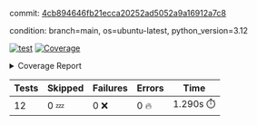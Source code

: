 commit: [4cb894646fb21ecca20252ad5052a9a16912a7c8](https://github.com/rcmdnk/inherit-docstring/tree/4cb894646fb21ecca20252ad5052a9a16912a7c8)

condition: branch=main, os=ubuntu-latest, python_version=3.12

[![test](https://github.com/rcmdnk/inherit-docstring/actions/workflows/test.yml/badge.svg)](https://github.com/rcmdnk/inherit-docstring/actions/runs/9457758774)
<a href="https://github.com/rcmdnk/inherit-docstring/blob/4cb894646fb21ecca20252ad5052a9a16912a7c8/README.md"><img alt="Coverage" src="https://img.shields.io/badge/Coverage-100%25-brightgreen.svg" /></a><details><summary>Coverage Report </summary><table><tr><th>File</th><th>Stmts</th><th>Miss</th><th>Cover</th></tr><tbody><tr><td><b>TOTAL</b></td><td><b>114</b></td><td><b>0</b></td><td><b>100%</b></td></tr></tbody></table></details>

| Tests | Skipped | Failures | Errors | Time |
| ----- | ------- | -------- | -------- | ------------------ |
| 12 | 0 :zzz: | 0 :x: | 0 :fire: | 1.290s :stopwatch: |


